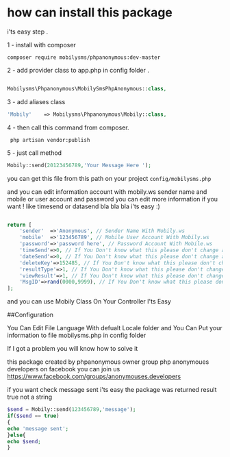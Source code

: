 # how can install this package

i'ts easy step .

1 - install with composer  

`composer require mobilysms/phpanonymous:dev-master`  

2 - add  provider class to app.php in config folder  . 

```php 

Mobilysms\Phpanonymous\MobilySmsPhpAnonymous::class, 

```
 
 3 - add aliases class 
 
```php 
'Mobily'    => Mobilysms\Phpanonymous\Mobily::class,
```

4 - then call this command from composer.

``` php artisan vendor:publish``` 

5 - just call method

```php 
Mobily::send(20123456789,'Your Message Here ');
```

you can get this file from this path on your project  `config/mobilysms.php`

and you can edit information account with mobily.ws sender name and mobile or user account and password 
you can edit more information if you want ! like timesend or datasend bla bla bla i'ts easy :) 

```php 

return [
	'sender'  =>'Anonymous', // Sender Name With Mobily.ws
	'mobile'  =>'123456789', // Mobile User Account With Mobily.ws
	'password'=>'password here', // Password Account With Mobile.ws
	'timeSend'=>0, // If You Don't know what this please don't change anything
	'dateSend'=>0, // If You Don't know what this please don't change anything
	'deleteKey'=>152485, // If You Don't know what this please don't change anything
	'resultType'=>1, // If You Don't know what this please don't change anything
	'viewResult'=>1, // If You Don't know what this please don't change anything
	'MsgID'=>rand(0000,9999), // If You Don't know what this please don't change anything
];

```

and you can use Mobily Class On Your Controller I'ts Easy

##Configuration


You Can Edit File Language With defualt  Locale folder 
and You Can Put your information to file mobilysms.php in config folder

If I got a problem you will know how to solve it

this package created by phpanonymous owner group php anonymoues developers on facebook 
you can join us https://www.facebook.com/groups/anonymouses.developers

if you want check message sent i'ts easy the package was returned result true not a string 
```php 
$send = Mobily::send(123456789,'message');
if($send == true)
{
echo 'message sent';
}else{
echo $send;
}

```
